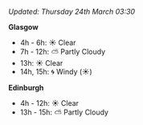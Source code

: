 *Updated: Thursday 24th March 03:30*

**Glasgow**

* 4h - 6h: :sunny: Clear
* 7h - 12h: :partly_sunny: Partly Cloudy
* 13h: :sunny: Clear
* 14h, 15h: :cyclone: Windy (:sunny:)

**Edinburgh**

* 4h - 12h: :sunny: Clear
* 13h - 15h: :partly_sunny: Partly Cloudy
